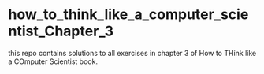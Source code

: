 # how_to_think_like_a_computer_scientist_Chapter_3

this repo contains solutions to all exercises in chapter 3 of How to THink like a COmputer Scientist book.
